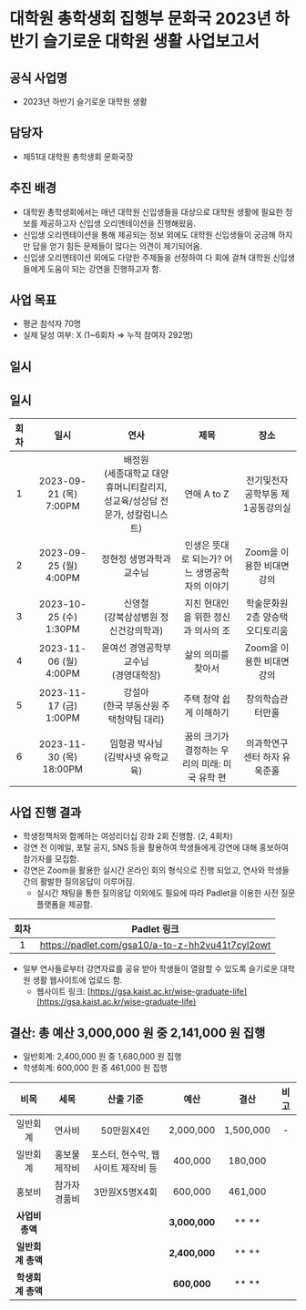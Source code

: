 대학원 총학생회 집행부 문화국 2023년 하반기 슬기로운 대학원 생활 사업보고서
===

## 공식 사업명
- 2023년 하반기 슬기로운 대학원 생활

## 담당자
- 제51대 대학원 총학생회 문화국장

## 추진 배경
- 대학원 총학생회에서는 매년 대학원 신입생들을 대상으로 대학원 생활에 필요한 정보를 제공하고자 신입생 오리엔테이션을 진행해왔음.
- 신입생 오리엔테이션을 통해 제공되는 정보 외에도 대학원 신입생들이 궁금해 하지만 답을 얻기 힘든 문제들이 많다는 의견이 제기되어옴.
- 신입생 오리엔테이션 외에도 다양한 주제들을 선정하여 다 회에 걸쳐 대학원 신입생들에게 도움이 되는 강연을 진행하고자 함.

## 사업 목표
- 평균 참석자 70명
- 실제 달성 여부: X (1\~6회차 ⇒ 누적 참여자 292명)

## 일시
## 일시
|  **회차** |   **일시**   | **연사** | **제목** | **장소** |
|:----------:|:------------:|:--------:|:--------:|:--------:|
|      1      |2023-09-21 (목) 7:00PM| 배정원 <br/> (세종대학교 대양휴머니티칼리지, 성교육/성상담 전문가, 성칼럼니스트) | 연애 A to Z | 전기및전자공학부동 제1공동강의실 |
|      2      |2023-09-25 (월) 4:00PM| 정현정 생명과학과 교수님 | 인생은 뜻대로 되는가? 어느 생명공학자의 이야기 | Zoom을 이용한 비대면 강의 |
|      3      |2023-10-25 (수) 1:30PM| 신영철 <br/> (강북삼성병원 정신건강의학과) | 지친 현대인을 위한 정신과 의사의 조 | 학술문화원 2층 양승택 오디토리움 |
|      4      |2023-11-06 (월) 4:00PM| 윤여선 경영공학부 교수님 <br/> (경영대학장) | 삶의 의미를 찾아서 |Zoom을 이용한 비대면 강의 |
|      5      |2023-11-17 (금) 1:00PM| 강설아 <br/> (한국 부동산원 주택청약팀 대리) | 주택 청약 쉽게 이해하기 | 창의학습관 터만홀 |
|      6      |2023-11-30 (목) 18:00PM| 임형광 박사님 <br/> (김박사넷 유학교육) | 꿈의 크기가 결정하는 우리의 미래: 미국 유학 편 |의과학연구센터 하자 유욱준홀 |

## 사업 진행 결과
- 학생정책처와 함께하는 여성리더십 강좌 2회 진행함. (2, 4회차)
- 강연 전 이메일, 포탈 공지, SNS 등을 활용하여 학생들에게 강연에 대해 홍보하여 참가자를 모집함.
- 강연은 Zoom을 활용한 실시간 온라인 회의 형식으로 진행 되었고, 연사와 학생들 간의 활발한 질의응답이 이루어짐.
    -   실시간 채팅을 통한 질의응답 이외에도 필요에 따라 Padlet을 이용한 사전 질문 플랫폼을 제공함.
 
|  **회차** |   **Padlet 링크**   |
|:----------:|:------------:|
|      1      |https://padlet.com/gsa10/a-to-z-hh2vu41t7cyl2owt|

 - 일부 연사들로부터 강연자료를 공유 받아 학생들이 열람할 수 있도록 슬기로운 대학원 생활 웹사이트에 업로드 함.
	- 웹사이트 링크:  [https://gsa.kaist.ac.kr/wise-graduate-life](https://gsa.kaist.ac.kr/wise-graduate-life)

## 결산: 총 예산 3,000,000 원 중 2,141,000 원 집행

- 일반회계: 2,400,000 원 중 1,680,000 원 집행
- 학생회계: 600,000 원 중 461,000 원 집행

|  **비목** |   **세목**   | **산출 기준** | **예산** | **결산** |**비고**|
|:----------:|:------------:|:--------:|:--------:|:--------:|:--------:|
|일반회계| 연사비 | 50만원X4인 | 2,000,000 | 1,500,000 |-|
|일반회계| 홍보물 제작비 | 포스터, 현수막, 웹사이트 제작비 등  | 400,000 | 180,000 ||
|홍보비|참가자 경품비| 3만원X5명X4회  |600,000| 461,000 | |
|   **사업비 총액**  |        |        | **3,000,000** | ** ** ||
|   **일반회계 총액**  |        |        | **2,400,000** | ** ** ||
|   **학생회계 총액**  |         |       |**600,000** | ** ** ||
